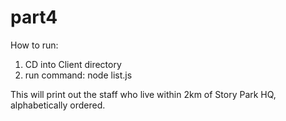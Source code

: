 # part4

How to run:

1. CD into Client directory 
2. run command: node list.js

This will print out the staff who live within 2km of Story Park HQ, alphabetically ordered.

